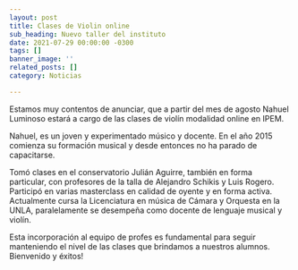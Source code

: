 ```yaml
---
layout: post
title: Clases de Violin online
sub_heading: Nuevo taller del instituto
date: 2021-07-29 00:00:00 -0300
tags: []
banner_image: ''
related_posts: []
category: Noticias

---
```

Estamos muy contentos de anunciar, que a partir del mes de agosto Nahuel Luminoso estará a cargo de las clases de violín modalidad online en IPEM.

Nahuel, es un joven y experimentado músico y docente. En el año 2015 comienza su formación musical y desde entonces no ha parado de capacitarse.

Tomó clases en el conservatorio Julián Aguirre, también en forma particular, con profesores de la talla de Alejandro Schikis y Luis Rogero. Participó en varias masterclass en calidad de oyente y en forma activa. Actualmente cursa la Licenciatura en música de Cámara y Orquesta en la UNLA, paralelamente se desempeña como docente de lenguaje musical y violín.

Esta incorporación al equipo de profes es fundamental para seguir manteniendo el nivel de las clases que brindamos a nuestros alumnos. Bienvenido y éxitos!